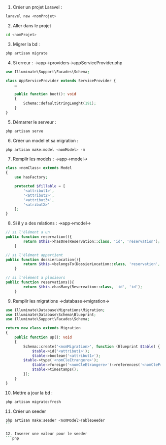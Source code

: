 1. Créer un projet Laravel :
```bash
laravel new <nomProjet>
``` 

2. Aller dans le projet
```bash
cd <nomProjet>
```

3. Migrer la bd :
```bash
php artisan migrate
```

4. Si erreur :
→app→providers→appServiceProvider.php

```php
use Illuminate\Support\Facades\Schema;

class AppServiceProvider extends ServiceProvider {
	…

	public function boot(): void
	{
		Schema::defaultStringLenght(191);
	}
}
```

5. Démarrer le serveur :
```bash 
php artisan serve
```

6. Créer un model et sa migration :
```bash 
php artisan make:model <nomModel> -m
```

7. Remplir les models :
→app→model→<nomModel>

```php
class <nomClass> extends Model
{
    use hasFactory;

    protected $fillable = [
        '<attribut1>',
        '<attribut2>',
        '<attribut3>',
        '<atributX>'
    ];
}
```

8. Si il y a des relations :
→app→model→<nomModel>

```php
// si l'élément a un 
public function reservation(){
        return $this->hasOne(Reservation::class, 'id', 'reservation');
    }

// si l'élément appartient 
public function dossierLocation(){
        return $this->belongsTo(DossierLocation::class, 'reservation', 'id');
    }

// si l'élément a plusieurs 
public function reservations(){
        return $this->hasMany(Reservation::class, 'id', 'id');
    }
```

9. Remplir les migrations
→database→migration→<nomMigration>
```php
use Illuminate\Database\Migrations\Migration;
use Illuminate\Database\Schema\Blueprint;
use Illuminate\Support\Facades\Schema;

return new class extends Migration
{
    public function up(): void
    {
        Schema::create('<nomMigration>', function (Blueprint $table) {
            $table->id('<attribut1>');
            $table->boolean('<attribut1>');
	    $table->type('<nomCleEtrangere>');
            $table->foreign('<nomCleEtrangere>')->references('<nomClePrimaire>')->on('<nomTableReferencee>');
            $table->timestamps();
        });
    }
}
```

10. Mettre a jour la bd :
```bash
php artisan migrate:fresh
```

11. Créer un seeder
```bash
php artisan make:seeder <nomModel>TableSeeder
``

12. Inserer une valeur pour le seeder
```php

